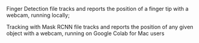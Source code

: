 Finger Detection file tracks and reports the position of a finger tip with a webcam, running locally;

Tracking with Mask RCNN file tracks and reports the position of any given object with a webcam, running on Google Colab for Mac users
